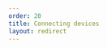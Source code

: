 ```yaml
---
order: 20
title: Connecting devices
layout: redirect
---
```

<!--
Content needs to be added


Connect Device

Intro sentence to explain MQTT and REST.

    Explain additionally Modbus and OPC/UA can be used.

    Link to Cloud Fieldbus.

    <give one example using modbus: The example and screenshot should come from R&D, i.e. as used in testing>
    
    
    Connecting devices

Explain OPC/UA and Modbus, and how to integrate devices
TBD: One example to connect a device?
-->